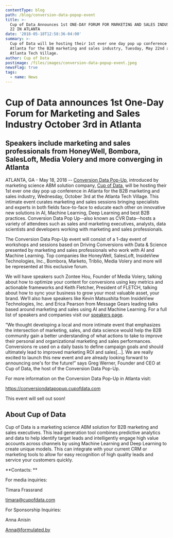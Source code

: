 ```yaml
---
contentType: blog
path: /blog/conversion-data-popup-event
title: >-
  Cup of Data Announces 1st ONE-DAY FORUM FOR MARKETING AND SALES INDUSTRY MAY
  22 IN ATLANTA
date: '2018-05-18T12:58:36-04:00'
summary: >-
  Cup of Data will be hosting their 1st ever one day pop up conference in
  Atlanta for the B2B marketing and sales industry, Tuesday, May 22nd at the
  Atlanta Tech Village.
author: Cup of Data
postimage: /files/images/conversion-data-popup-event.jpeg
newsFlag: true
tags:
  - name: News
---
```

# Cup of Data announces 1st One-Day Forum for Marketing and Sales Industry October 3rd in Atlanta

## Speakers include marketing and sales professionals from HoneyWell, Bombora, SalesLoft, Media Volery and more converging in Atlanta

ATLANTA, GA - May 18, 2018 -- [Conversion Data Pop-Up](https://conversiondatapopup.cupofdata.com/?utm_campaign=Conversion%20Data%20Pop%20Up&utm_source=blog&utm_medium=pr), introduced by marketing science ABM solution company, [Cup of Data](https://www.cupofdata.com/?utm_campaign=Conversion%20Data%20Pop%20Up&utm_source=blog&utm_medium=pr), will be hosting their 1st ever one day pop up conference in Atlanta for the B2B marketing and sales industry, Wednesday, October 3rd at the Atlanta Tech Village. This intimate event curates marketing and sales sessions bringing specialists and experts in both fields face-to-face to educate each other on innovative new solutions in AI, Machine Learning, Deep Learning and best B2B practices. Conversion Data Pop Up--also known as CVR Data--hosts a variety of attendees such as sales and marketing executives, analysts, data scientists and developers working with marketing and sales professionals.

The Conversion Data Pop-Up event will consist of a 1-day event of workshops and sessions based on Driving Conversions with Data & Science presented by marketing and sales professionals who work with AI and Machine Learning. Top companies like HoneyWell, SalesLoft, InsideView Technologies, Inc., Bombora, Marketo, Triblio, Media Volery and more will be represented at this exclusive forum.

We will have speakers such Zontee Hou, Founder of Media Volery, talking about how to optimize your content for conversions using key metrics and actionable frameworks and  Keith Fletcher, President of FLETCH, talking about how to sync your business to grow your most valuable asset, your brand. We’ll also have speakers like Kevin Matsushita from InsideView Technologies, Inc. and Erica Pearson from Message Gears leading talks based around marketing and sales using AI and Machine Learning. For a full list of speakers and companies visit our [speakers page](https://conversiondatapopup.cupofdata.com/?utm_campaign=Conversion%20Data%20Pop%20Up&utm_source=blog&utm_medium=CTA&utm_content=speakers).

“We thought developing a local and more intimate event that emphasizes the intersection of marketing, sales, and data science would help the B2B community gain a better understanding of what actions to take to improve their personal and organizational marketing and sales performances. Conversions re used on a daily basis to define campaign goals and should ultimately lead to improved marketing ROI and sales\[…]. We are really excited to launch this new event and are already looking forward to announcing one's for the future!” says Greg Werner, Founder and CEO at Cup of Data, the host of the Conversion Data Pop-Up.

For more information on the Conversion Data Pop-Up in Atlanta visit:

[https://conversiondatapopup.cupofdata.com
](https://conversiondatapopup.cupofdata.com/?utm_campaign=Conversion%20Data%20Pop%20Up&utm_source=blog&utm_medium=pr)

This event will sell out soon!

## About Cup of Data

Cup of Data is a marketing science ABM solution for B2B marketing and sales executives. This lead generation tool combines predictive analytics and data to help identify target leads and intelligently engage high value accounts across channels by using Machine Learning and Deep Learning to create unique models. This can integrate with your current CRM or marketing tools to allow for easy recognition of high quality leads and service your customers quickly.

**Contacts:
**

For media inquiries:

Timara Frassrand

[timara@cupofdata.com
](mailto:timara@cupofdata.com)

For Sponsorship Inquiries:

Anna Anisin

[Anna@formulated.by](mailto:anna@formulated.by)
